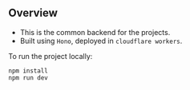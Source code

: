 ## Overview
- This is the common backend for the projects.
- Built using `Hono`, deployed in `cloudflare workers`.

To run the project locally:
```
npm install
npm run dev
```
